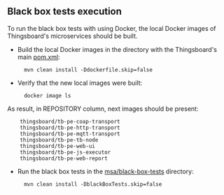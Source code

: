 
## Black box tests execution
To run the black box tests with using Docker, the local Docker images of Thingsboard's microservices should be built. <br />
- Build the local Docker images in the directory with the Thingsboard's main [pom.xml](./../../pom.xml):
        
        mvn clean install -Ddockerfile.skip=false
- Verify that the new local images were built: 

        docker image ls
As result, in REPOSITORY column, next images should be present:
        
        thingsboard/tb-pe-coap-transport
        thingsboard/tb-pe-http-transport
        thingsboard/tb-pe-mqtt-transport
        thingsboard/tb-pe-tb-node
        thingsboard/tb-pe-web-ui
        thingsboard/tb-pe-js-executor
        thingsboard/tb-pe-web-report

- Run the black box tests in the [msa/black-box-tests](../black-box-tests) directory:

        mvn clean install -DblackBoxTests.skip=false


